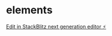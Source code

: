 # elements

[Edit in StackBlitz next generation editor ⚡️](https://stackblitz.com/~/github.com/hemantsay/elements)